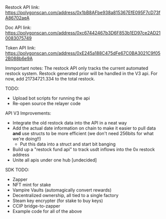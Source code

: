 Restock API link: https://polygonscan.com/address/0x1bB8AFbe938a815367EfE095F7cD73fA86702aeA

Doc API link: https://polygonscan.com/address/0xc67442467b3D6F853b1ED97ce2AD210083075749

Token API link: https://polygonscan.com/address/0xE245a188C475dFe67C0BA3021C9f052B088b6e9A

Immportant notes: The restock API only tracks the current automated restock system. Restock generated prior will be handled in the V3 api. For now, add 21734721.334 to the total restock.

TODO:
* Upload bot scripts for running the api
* Re-open source the relayer code

API V3 Improvements:
* Integrate the old restock data into the API in a neat way
* Add the actual date information on chain to make it easier to pull data **and** use structs to be more efficient (we don't need 256bits for what we're doing!!)
  * Put this data into a struct and start bit banging
* Build up a "restock fund api" to track usdt inflows into the 0x restock address
* Unite all apis under one hub [undecided]

SDK TODO:
* Zapper
* NFT mint for stake
* Vampire Vaults (automagically convert rewards)
 * Decentralized ownership, all tied to a single factory
* Steam key encrypter (for stake to buy keys)
* CCIP bridge-to-zapper
* Example code for all of the above
